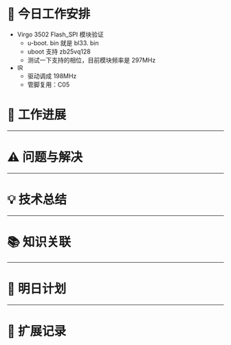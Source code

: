



# **🔧 今日工作安排**
- Virgo 3502 Flash_SPI 模块验证
	- u-boot. bin 就是 bl33. bin
	- uboot 支持 zb25vq128
	- 测试一下支持的相位，目前模块频率是 297MHz
- IR
	- 驱动调成 198MHz
	- 管脚复用：C05

# **📌 工作进展**



---

# **⚠️ 问题与解决**


---

# **💡 技术总结**


---

# **📚 知识关联**


---
# **📌 明日计划**


---

# **💬 扩展记录**



